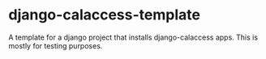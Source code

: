 # django-calaccess-template
A template for a django project that installs django-calaccess apps. This is mostly for testing purposes.
